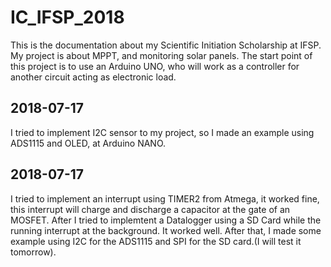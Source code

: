 # IC_IFSP_2018
This is the documentation about my Scientific Initiation Scholarship at IFSP. My project is about MPPT, and monitoring solar panels.
The start point of this project is to use an Arduino UNO, who will work as a controller for another circuit acting as electronic load.
## 2018-07-17
I tried to implement I2C sensor to my project, so I made an example using ADS1115 and OLED, at Arduino NANO.
## 2018-07-17
I tried to implement an interrupt using TIMER2 from Atmega, it worked fine, this interrupt will charge and discharge a capacitor at the gate of an MOSFET.
After I tried to implemtent a Datalogger using a SD Card while the running interrupt at the background.
It worked well.
After that, I made some example using I2C for the ADS1115 and SPI for the SD card.(I will test it tomorrow).

